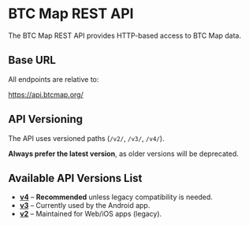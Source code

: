 # BTC Map REST API  

The BTC Map REST API provides HTTP-based access to BTC Map data.  

## Base URL  

All endpoints are relative to: 

https://api.btcmap.org/

## API Versioning

The API uses versioned paths (`/v2/`, `/v3/`, `/v4/`).

**Always prefer the latest version**, as older versions will be deprecated.

## Available API Versions List

- **[v4](v4/README.md)** – **Recommended** unless legacy compatibility is needed.  
- **[v3](v3/README.md)** – Currently used by the Android app.  
- **[v2](v2/README.md)** – Maintained for Web/iOS apps (legacy).

